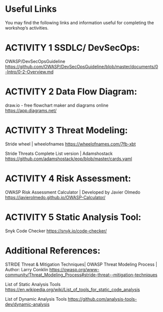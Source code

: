 
# Useful Links

You may find the following links and information useful for completing the workshop’s activities. 

# ACTIVITY 1 SSDLC/ DevSecOps:

OWASP/DevSecOpsGuideline
https://github.com/OWASP/DevSecOpsGuideline/blob/master/documents/0-Intro/0-2-Overview.md

# ACTIVITY 2 Data Flow Diagram: 

draw.io - free flowchart maker and diagrams online
https://app.diagrams.net/

# ACTIVITY 3 Threat Modeling: 

Stride wheel | wheelofnames
https://wheelofnames.com/7fb-xbt

Stride Threats Complete List version |  Adamshostack
https://github.com/adamshostack/eop/blob/master/cards.yaml

# ACTIVITY 4 Risk Assessment: 

OWASP Risk Assessment Calculator  | Developed by Javier Olmedo
https://javierolmedo.github.io/OWASP-Calculator/

# ACTIVITY 5 Static Analysis Tool: 

Snyk Code Checker 
https://snyk.io/code-checker/

# Additional References: 

STRIDE Threat & Mitigation Techniques| OWASP Threat Modeling Process | Author: Larry Conklin
https://owasp.org/www-community/Threat_Modeling_Process#stride-threat--mitigation-techniques

List of Static Analysis Tools https://en.wikipedia.org/wiki/List_of_tools_for_static_code_analysis

List of Dynamic Analysis Tools
https://github.com/analysis-tools-dev/dynamic-analysis


